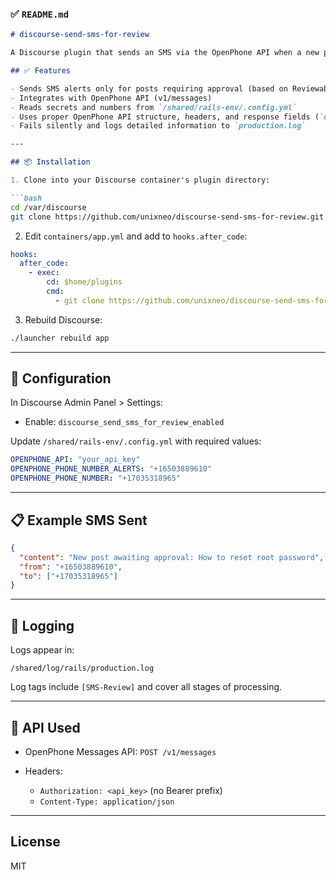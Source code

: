 ### ✅ `README.md`

````markdown
# discourse-send-sms-for-review

A Discourse plugin that sends an SMS via the OpenPhone API when a new post enters the moderation queue for approval.

## ✅ Features

- Sends SMS alerts only for posts requiring approval (based on Reviewable presence)
- Integrates with OpenPhone API (v1/messages)
- Reads secrets and numbers from `/shared/rails-env/.config.yml`
- Uses proper OpenPhone API structure, headers, and response fields (`data.id`, `data.status`)
- Fails silently and logs detailed information to `production.log`

---

## 📦 Installation

1. Clone into your Discourse container's plugin directory:

```bash
cd /var/discourse
git clone https://github.com/unixneo/discourse-send-sms-for-review.git plugins/discourse-send-sms-for-review
````

2. Edit `containers/app.yml` and add to `hooks.after_code`:

```yaml
hooks:
  after_code:
    - exec:
        cd: $home/plugins
        cmd:
          - git clone https://github.com/unixneo/discourse-send-sms-for-review.git
```

3. Rebuild Discourse:

```bash
./launcher rebuild app
```

---

## 🔧 Configuration

In Discourse Admin Panel > Settings:

* Enable: `discourse_send_sms_for_review_enabled`

Update `/shared/rails-env/.config.yml` with required values:

```yaml
OPENPHONE_API: "your_api_key"
OPENPHONE_PHONE_NUMBER_ALERTS: "+16503889610"
OPENPHONE_PHONE_NUMBER: "+17035318965"
```

---

## 📋 Example SMS Sent

```json
{
  "content": "New post awaiting approval: How to reset root password",
  "from": "+16503889610",
  "to": ["+17035318965"]
}
```

---

## 📝 Logging

Logs appear in:

```
/shared/log/rails/production.log
```

Log tags include `[SMS-Review]` and cover all stages of processing.

---

## 🔐 API Used

* OpenPhone Messages API: `POST /v1/messages`
* Headers:

  * `Authorization: <api_key>` (no Bearer prefix)
  * `Content-Type: application/json`

---

## License

MIT


